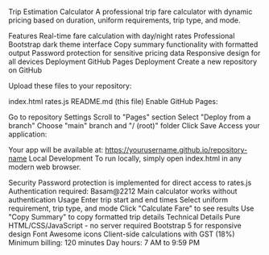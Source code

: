 Trip Estimation Calculator
A professional trip fare calculator with dynamic pricing based on duration, uniform requirements, trip type, and mode.

Features
Real-time fare calculation with day/night rates
Professional Bootstrap dark theme interface
Copy summary functionality with formatted output
Password protection for sensitive pricing data
Responsive design for all devices
Deployment
GitHub Pages Deployment
Create a new repository on GitHub

Upload these files to your repository:

index.html
rates.js
README.md (this file)
Enable GitHub Pages:

Go to repository Settings
Scroll to "Pages" section
Select "Deploy from a branch"
Choose "main" branch and "/ (root)" folder
Click Save
Access your application:

Your app will be available at: https://yourusername.github.io/repository-name
Local Development
To run locally, simply open index.html in any modern web browser.

Security
Password protection is implemented for direct access to rates.js
Authentication required: Basam@2212
Main calculator works without authentication
Usage
Enter trip start and end times
Select uniform requirement, trip type, and mode
Click "Calculate Fare" to see results
Use "Copy Summary" to copy formatted trip details
Technical Details
Pure HTML/CSS/JavaScript - no server required
Bootstrap 5 for responsive design
Font Awesome icons
Client-side calculations with GST (18%)
Minimum billing: 120 minutes
Day hours: 7 AM to 9:59 PM
